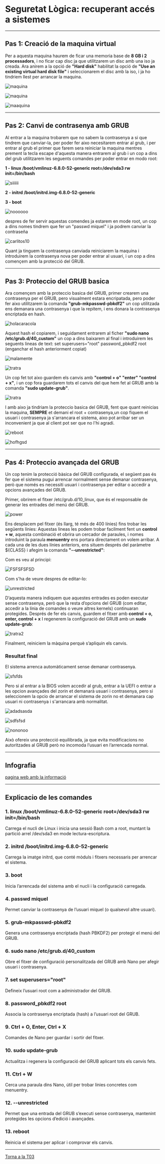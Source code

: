 # Seguretat Lògica: recuperant accés a sistemes
---

## Pas 1: Creació de la maquina virtual 

Per a aquesta maquina haurem de ficar una memoria base de **8 GB i 2 processadors**, i no ficar cap disc ja que utilitzarem un disc amb una iso ja creada. Ara anirem a la opció de **"Hard disk"**
habilitat la opció de **"Use an existing virtual hard disk file"** i seleccionarem el disc amb la iso, i ja ho tindriem llest per arrancar la maquina.

![maquina](https://github.com/samalluis/Projecte2-EverPia/blob/main/T03%3A%20Seguretat%20L%C3%B2gica%3A%20recuperant%20acc%C3%A9s%20a%20sistemes/img/Captura%20de%20pantalla%202025-10-22%20200944.png)

![maquina](img/ConfMaq1.png)

![maaquina](img/ConfMaq2.png)


---

## Pas 2: Canvi de contrasenya amb GRUB

Al entrar a la maquina trobarem que no sabem la contrasenya a si que tindrem que canviar-la, per poder fer aixo necesitarem entrar al grub, i per entrar al grub el primer que farem sera reiniciar la maquina mentres prement la tecla escape d'aquesta manera entrarem al grub i un cop a dins del grub utilitzarem les seguents comandes per poder entrar en modo root:

**1 - linux /boot/vmlinuz-6.8.0-52-generic root=/dev/sda3 rw init=/bin/bash**

![siiiiii](img/carlos1.png)

**2 - initrd /boot/initrd.img-6.8.0-52-generic**

**3 - boot**

![noooooo](img/carlos2.png)


despres de fer servir aquestas comendes ja estarem en mode root, un cop a dins nomes tindrem que fer un "passwd miquel" i ja podrem canviar la contraseña

![carlitos10](img/carlitos3.png)

Quant ja tinguem la contrasenya canviada reiniciarem la maquina i introduirem la contrasenya nova per poder entrar al usuari, i un cop a dins començem amb la protecció del GRUB.

---

## Pas 3: Proteccio del GRUB basica

Ara començem amb la proteccio basica del GRUB, primer crearem una contrasenya per el GRUB, pero visualment estara encripatada, pero poder fer aixo utilitzarem la comanda **"grub-mkpasswd-pbkdf2"** un cop utilitzada ens demanara una contrasenya i que la repitem, i ens donara la contrasenya encriptada en hash.

![holacaracola](img/carlitos4.png)

Aquest hash el copiarem, i seguidament entrarem al ficher **"sudo nano /etc/grub.d/40_custom"** un cop a dins baixarem al final i introduirem les seguents lineas de text:
set superusers="root"
password_pbkdf2 root (enganchar el hash anteriorment copiat)

![malamente](img/carlitos5.png)

![tratra](img/carlitos6.png)

Un cop fet tot aixo guardem els canvis amb **"control + o" "enter" "control + x"**, i un cop fora guardarem tots el canvis del que hem fet al GRUB amb la comanda **"sudo update-grub"**.

![tratra](img/carlitos7.png)

I amb aixo ja tindriam la proteccio basica del GRUB, fent que quant reinicias la maquina, **SEMPRE** et demani el root + contrasenya,un cop fiquem el usuari i contrasenya ja s'arrancara el sistema, aixo pot arribar ser un inconvenient ja que al client pot ser que no l'hi agradi.

![reboot](https://github.com/samalluis/Projecte2-EverPia/blob/main/T03%3A%20Seguretat%20L%C3%B2gica%3A%20recuperant%20acc%C3%A9s%20a%20sistemes/img/Captura%20de%20pantalla%202025-10-22%20202356.png)

![hofhgsd](https://github.com/samalluis/Projecte2-EverPia/blob/main/T03%3A%20Seguretat%20L%C3%B2gica%3A%20recuperant%20acc%C3%A9s%20a%20sistemes/img/Captura%20de%20pantalla%202025-10-22%20202433.png)


---

## Pas 4: Proteccio avançada del GRUB 

Un cop tenim la protecció bàsica del GRUB configurada, el següent pas és fer que el sistema pugui arrencar normalment sense demanar contrasenya, però que només es necessiti usuari i contrasenya per editar o accedir a opcions avançades del GRUB.

Primer, obrirem el fitxer /etc/grub.d/10_linux, que és el responsable de generar les entrades del menú del GRUB.

![power](img/Captura%20de%20pantalla%202025-10-22%20202659.png)

Ens desplacem pel fitxer (és llarg, té més de 400 línies) fins trobar les següents línies:
Aquestas lineas les podem trobar facilment fent un **control + w**, aquesta combinació et obrira un cercador de paraules, i nomes introduint la paraula **menuentry** ens portara directament on volem arribar.
A cada una de les dues línies anteriors, ens situem després del paràmetre ${CLASS} i afegim la comanda **"--unrestricted"**:

Com es veu al principi:

![FSFSFSFSD](https://github.com/samalluis/Projecte2-EverPia/blob/main/T03%3A%20Seguretat%20L%C3%B2gica%3A%20recuperant%20acc%C3%A9s%20a%20sistemes/img/Captura%20de%20pantalla%202025-10-22%20202855.png)

Com s'ha de veure despres de editar-lo:

![unrestricted](img/carlitos8.png)

D’aquesta manera indiquem que aquestes entrades es poden executar sense contrasenya, però que la resta d’opcions del GRUB (com editar, accedir a la línia de comandes o veure altres kernels) continuaran protegides.
Després de fer els canvis, guardem el fitxer amb **control + o, enter, control + x**
I regenerem la configuració del GRUB amb un **sudo update-grub**:

![tratra2](img/carlitos7.png)

Finalment, reiniciem la màquina perquè s’apliquin els canvis.

### Resultat final
El sistema arrenca automàticament sense demanar contrasenya.

![sfsfds](https://github.com/samalluis/Projecte2-EverPia/blob/main/T03%3A%20Seguretat%20L%C3%B2gica%3A%20recuperant%20acc%C3%A9s%20a%20sistemes/img/Captura%20de%20pantalla%202025-10-22%20203550.png)

Pero si al entrar a la BIOS volem accedir al grub, entrar a la UEFI o entrar a les opcion avançades del zorin et demanarà usuari i contrasenya, pero si seleccionem la opcio de arrancar el sistema de zorin no et demanara cap usuari ni contrasenya i s'arrancara amb normalitat.

![adadsasda](https://github.com/samalluis/Projecte2-EverPia/blob/main/T03%3A%20Seguretat%20L%C3%B2gica%3A%20recuperant%20acc%C3%A9s%20a%20sistemes/img/Captura%20de%20pantalla%202025-10-22%20203603.png)

![sdfsfsd](https://github.com/samalluis/Projecte2-EverPia/blob/main/T03%3A%20Seguretat%20L%C3%B2gica%3A%20recuperant%20acc%C3%A9s%20a%20sistemes/img/Captura%20de%20pantalla%202025-10-22%20203643.png)

![nononoo](https://github.com/samalluis/Projecte2-EverPia/blob/main/T03%3A%20Seguretat%20L%C3%B2gica%3A%20recuperant%20acc%C3%A9s%20a%20sistemes/img/Captura%20de%20pantalla%202025-10-22%20204449.png)

Això ofereix una protecció equilibrada, ja que evita modificacions no autoritzades al GRUB però no incomoda l’usuari en l’arrencada normal.

---

## Infografia

[pagina web amb la informació](https://soloconlinux.org.es/securizando-grub/)

---

## Explicacio de les comandes

### 1. linux /boot/vmlinuz-6.8.0-52-generic root=/dev/sda3 rw init=/bin/bash

Carrega el nucli de Linux i inicia una sessió Bash com a root, muntant la partició arrel /dev/sda3 en mode lectura-escriptura.

### 2. initrd /boot/initrd.img-6.8.0-52-generic

Carrega la imatge initrd, que conté mòduls i fitxers necessaris per arrencar el sistema.

### 3. boot

Inicia l’arrencada del sistema amb el nucli i la configuració carregada.

### 4. passwd miquel

Permet canviar la contrasenya de l’usuari miquel (o qualsevol altre usuari).

### 5. grub-mkpasswd-pbkdf2

Genera una contrasenya encriptada (hash PBKDF2) per protegir el menú del GRUB.

### 6. sudo nano /etc/grub.d/40_custom

Obre el fitxer de configuració personalitzada del GRUB amb Nano per afegir usuari i contrasenya.

### 7. set superusers="root"

Defineix l’usuari root com a administrador del GRUB.

### 8. password_pbkdf2 root <hash>

Associa la contrasenya encriptada (hash) a l’usuari root del GRUB.

### 9. Ctrl + O, Enter, Ctrl + X

Comandes de Nano per guardar i sortir del fitxer.

### 10. sudo update-grub

Actualitza i regenera la configuració del GRUB aplicant tots els canvis fets.

### 11. Ctrl + W

Cerca una paraula dins Nano, útil per trobar línies concretes com menuentry.

### 12. --unrestricted

Permet que una entrada del GRUB s’executi sense contrasenya, mantenint protegides les opcions d’edició i avançades.

### 13. reboot

Reinicia el sistema per aplicar i comprovar els canvis.

---

[Torna a la T03](README.md)



